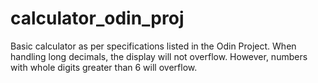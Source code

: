 # calculator_odin_proj
Basic calculator as per specifications listed in the Odin Project. When handling long decimals, the display will not overflow. However, numbers with whole digits greater than 6 will overflow.
